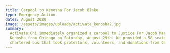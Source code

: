 ```yaml
---
title: Carpool to Kenosha For Jacob Blake
type: Emergency Action
dates: August 2020
image: /assets/images/uploads/activate_kenosha2.jpg
summary:
  Activate:Chi immediately organized a carpool to Justice For Jacob March in
  Kenosha from Chicago on Saturday, August 29th. We provided a 58 seated
  chartered bus that took protestors, volunteers, and donations from Chicago to Kenosha, Wisconsin.
---
```

